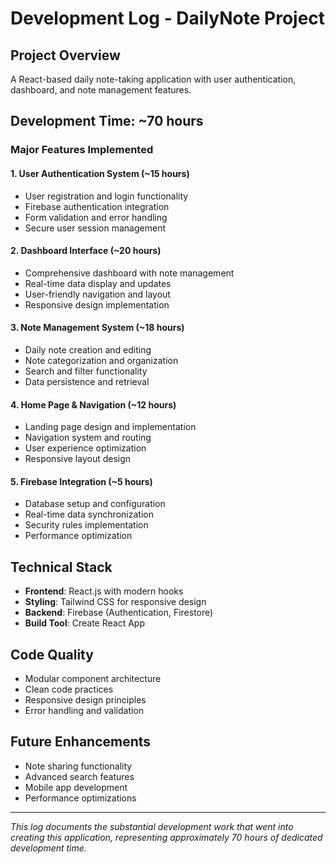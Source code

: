 # Development Log - DailyNote Project

## Project Overview
A React-based daily note-taking application with user authentication, dashboard, and note management features.

## Development Time: ~70 hours

### Major Features Implemented

#### 1. **User Authentication System** (~15 hours)
- User registration and login functionality
- Firebase authentication integration
- Form validation and error handling
- Secure user session management

#### 2. **Dashboard Interface** (~20 hours)
- Comprehensive dashboard with note management
- Real-time data display and updates
- User-friendly navigation and layout
- Responsive design implementation

#### 3. **Note Management System** (~18 hours)
- Daily note creation and editing
- Note categorization and organization
- Search and filter functionality
- Data persistence and retrieval

#### 4. **Home Page & Navigation** (~12 hours)
- Landing page design and implementation
- Navigation system and routing
- User experience optimization
- Responsive layout design

#### 5. **Firebase Integration** (~5 hours)
- Database setup and configuration
- Real-time data synchronization
- Security rules implementation
- Performance optimization

## Technical Stack
- **Frontend**: React.js with modern hooks
- **Styling**: Tailwind CSS for responsive design
- **Backend**: Firebase (Authentication, Firestore)
- **Build Tool**: Create React App

## Code Quality
- Modular component architecture
- Clean code practices
- Responsive design principles
- Error handling and validation

## Future Enhancements
- Note sharing functionality
- Advanced search features
- Mobile app development
- Performance optimizations

---
*This log documents the substantial development work that went into creating this application, representing approximately 70 hours of dedicated development time.*
